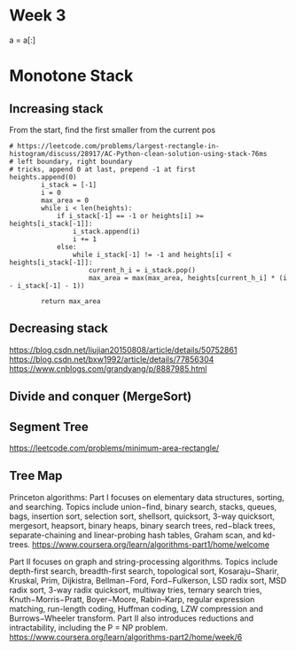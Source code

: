 # Week 3

a = a[:]

# Monotone Stack

## Increasing stack
From the start, find the first smaller from the current pos
```python3
# https://leetcode.com/problems/largest-rectangle-in-histogram/discuss/28917/AC-Python-clean-solution-using-stack-76ms
# left boundary, right boundary
# tricks, append 0 at last, prepend -1 at first
heights.append(0)
        i_stack = [-1]
        i = 0
        max_area = 0
        while i < len(heights):
            if i_stack[-1] == -1 or heights[i] >= heights[i_stack[-1]]:
                i_stack.append(i)
                i += 1
            else:
                while i_stack[-1] != -1 and heights[i] < heights[i_stack[-1]]:
                    current_h_i = i_stack.pop()
                    max_area = max(max_area, heights[current_h_i] * (i - i_stack[-1] - 1))

        return max_area
```

## Decreasing stack

https://blog.csdn.net/liujian20150808/article/details/50752861
https://blog.csdn.net/bxw1992/article/details/77856304
https://www.cnblogs.com/grandyang/p/8887985.html

## Divide and conquer (MergeSort)

## Segment Tree
https://leetcode.com/problems/minimum-area-rectangle/

## Tree Map

Princeton algorithms:
Part I focuses on elementary data structures, sorting, and searching. Topics include union−find, binary search, stacks, queues, bags, insertion sort, selection sort, shellsort, quicksort, 3-way quicksort, mergesort, heapsort, binary heaps, binary search trees, red−black trees, separate-chaining and linear-probing hash tables, Graham scan, and kd-trees.
https://www.coursera.org/learn/algorithms-part1/home/welcome


Part II focuses on graph and string-processing algorithms. Topics include depth-first search, breadth-first search, topological sort, Kosaraju−Sharir, Kruskal, Prim, Dijkistra, Bellman−Ford, Ford−Fulkerson, LSD radix sort, MSD radix sort, 3-way radix quicksort, multiway tries, ternary search tries, Knuth−Morris−Pratt, Boyer−Moore, Rabin–Karp, regular expression matching, run-length coding, Huffman coding, LZW compression and Burrows−Wheeler transform. Part II also introduces reductions and intractability, including the P = NP problem.
https://www.coursera.org/learn/algorithms-part2/home/week/6


